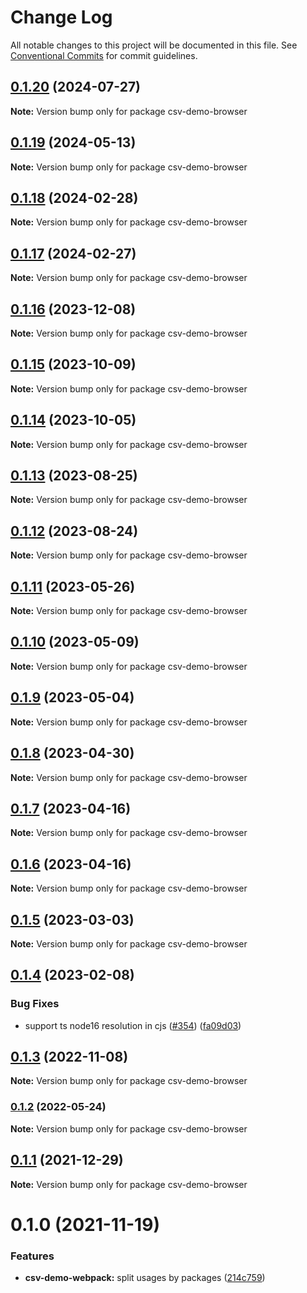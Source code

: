 # Change Log

All notable changes to this project will be documented in this file.
See [Conventional Commits](https://conventionalcommits.org) for commit guidelines.

## [0.1.20](https://github.com/adaltas/node-csv/compare/csv-demo-browser@0.1.19...csv-demo-browser@0.1.20) (2024-07-27)

**Note:** Version bump only for package csv-demo-browser





## [0.1.19](https://github.com/adaltas/node-csv/compare/csv-demo-browser@0.1.18...csv-demo-browser@0.1.19) (2024-05-13)

**Note:** Version bump only for package csv-demo-browser





## [0.1.18](https://github.com/adaltas/node-csv/compare/csv-demo-browser@0.1.17...csv-demo-browser@0.1.18) (2024-02-28)

**Note:** Version bump only for package csv-demo-browser





## [0.1.17](https://github.com/adaltas/node-csv/compare/csv-demo-browser@0.1.16...csv-demo-browser@0.1.17) (2024-02-27)

**Note:** Version bump only for package csv-demo-browser





## [0.1.16](https://github.com/adaltas/node-csv/compare/csv-demo-browser@0.1.15...csv-demo-browser@0.1.16) (2023-12-08)

**Note:** Version bump only for package csv-demo-browser





## [0.1.15](https://github.com/adaltas/node-csv/compare/csv-demo-browser@0.1.14...csv-demo-browser@0.1.15) (2023-10-09)

**Note:** Version bump only for package csv-demo-browser





## [0.1.14](https://github.com/adaltas/node-csv/compare/csv-demo-browser@0.1.13...csv-demo-browser@0.1.14) (2023-10-05)

**Note:** Version bump only for package csv-demo-browser





## [0.1.13](https://github.com/adaltas/node-csv/compare/csv-demo-browser@0.1.12...csv-demo-browser@0.1.13) (2023-08-25)

**Note:** Version bump only for package csv-demo-browser





## [0.1.12](https://github.com/adaltas/node-csv/compare/csv-demo-browser@0.1.11...csv-demo-browser@0.1.12) (2023-08-24)

**Note:** Version bump only for package csv-demo-browser





## [0.1.11](https://github.com/adaltas/node-csv/compare/csv-demo-browser@0.1.10...csv-demo-browser@0.1.11) (2023-05-26)

**Note:** Version bump only for package csv-demo-browser





## [0.1.10](https://github.com/adaltas/node-csv/compare/csv-demo-browser@0.1.9...csv-demo-browser@0.1.10) (2023-05-09)

**Note:** Version bump only for package csv-demo-browser





## [0.1.9](https://github.com/adaltas/node-csv/compare/csv-demo-browser@0.1.8...csv-demo-browser@0.1.9) (2023-05-04)

**Note:** Version bump only for package csv-demo-browser





## [0.1.8](https://github.com/adaltas/node-csv/compare/csv-demo-browser@0.1.7...csv-demo-browser@0.1.8) (2023-04-30)

**Note:** Version bump only for package csv-demo-browser





## [0.1.7](https://github.com/adaltas/node-csv/compare/csv-demo-browser@0.1.5...csv-demo-browser@0.1.7) (2023-04-16)

**Note:** Version bump only for package csv-demo-browser





## [0.1.6](https://github.com/adaltas/node-csv/compare/csv-demo-browser@0.1.5...csv-demo-browser@0.1.6) (2023-04-16)

**Note:** Version bump only for package csv-demo-browser





## [0.1.5](https://github.com/adaltas/node-csv/compare/csv-demo-browser@0.1.4...csv-demo-browser@0.1.5) (2023-03-03)

**Note:** Version bump only for package csv-demo-browser





## [0.1.4](https://github.com/adaltas/node-csv/compare/csv-demo-browser@0.1.3...csv-demo-browser@0.1.4) (2023-02-08)


### Bug Fixes

* support ts node16 resolution in cjs ([#354](https://github.com/adaltas/node-csv/issues/354)) ([fa09d03](https://github.com/adaltas/node-csv/commit/fa09d03aaf0008b2790656871ca6b2c4be12d14c))



## [0.1.3](https://github.com/adaltas/node-csv/compare/csv-demo-browser@0.1.2...csv-demo-browser@0.1.3) (2022-11-08)

**Note:** Version bump only for package csv-demo-browser





### [0.1.2](https://github.com/adaltas/node-csv/compare/csv-demo-browser@0.1.1...csv-demo-browser@0.1.2) (2022-05-24)

**Note:** Version bump only for package csv-demo-browser





## [0.1.1](https://github.com/adaltas/node-csv/compare/csv-demo-browser@0.1.0...csv-demo-browser@0.1.1) (2021-12-29)

**Note:** Version bump only for package csv-demo-browser





# 0.1.0 (2021-11-19)


### Features

* **csv-demo-webpack:** split usages by packages ([214c759](https://github.com/adaltas/node-csv/commit/214c75980d61bf96ec1d6892858887ba29235987))

